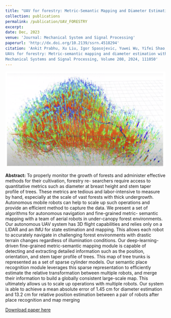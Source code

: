 ```yaml
---
title: "UAV for forestry: Metric-Semantic Mapping and Diameter Estimation with Aerial Autonomy"
collection: publications
permalink: /publication/UAV_FORESTRY
excerpt: 
date: Dec, 2023
venue: 'Journal: Mechanical System and Signal Processing'
paperurl: 'http://dx.doi.org/10.2139/ssrn.4518294'
citation: 'Ankit Prabhu, Xu Liu, Igor Spasojevic, Yuwei Wu, Yifei Shao, Dexter Ong, Jiuzhou Lei, Patrick Corey Green, Pratik Chaudhari, Vijay Kumar,
UAVs for forestry: Metric-semantic mapping and diameter estimation with autonomous aerial robots,
Mechanical Systems and Signal Processing, Volume 208, 2024, 111050'
---
```

<img src='forest_portfolio-min.png' width="600" height="300">

**Abstract:** To properly monitor the growth of forests and
administer effective methods for their cultivation, forestry re-
searchers require access to quantitative metrics such as diameter
at breast height and stem taper profile of trees. These metrics
are tedious and labor-intensive to measure by hand, especially
at the scale of vast forests with thick undergrowth. Autonomous
mobile robots can help to scale up such operations and provide
an efficient method to capture the data. We present a set of
algorithms for autonomous navigation and fine-grained metric-
semantic mapping with a team of aerial robots in under-canopy
forest environments. Our autonomous UAV system has 3D flight
capabilities and relies only on a LIDAR and an IMU for state
estimation and mapping. This allows each robot to accurately
navigate in challenging forest environments with drastic terrain
changes regardless of illumination conditions. Our deep-learning-
driven fine-grained metric-semantic mapping module is capable
of detecting and extracting detailed information such as the
position, orientation, and stem taper profile of trees. This map
of tree trunks is represented as a set of sparse cylinder models.
Our semantic place recognition module leverages this sparse
representation to efficiently estimate the relative transformation
between multiple robots, and merge their information to build a
globally consistent large-scale map. This ultimately allows us to
scale up operations with multiple robots. Our system is able to
achieve a mean absolute error of 1.45 cm for diameter estimation
and 13.2 cm for relative position estimation between a pair of
robots after place recognition and map merging

[Download paper here](http://dx.doi.org/10.2139/ssrn.4518294)
